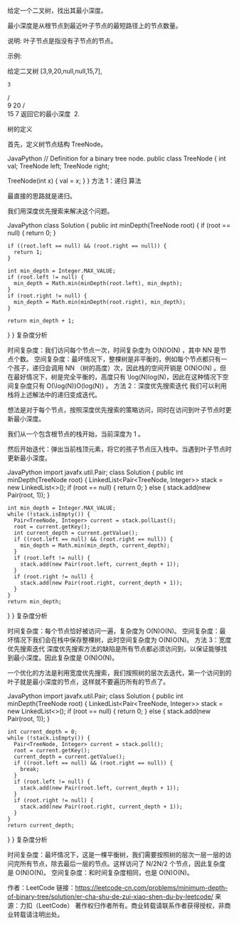 给定一个二叉树，找出其最小深度。

最小深度是从根节点到最近叶子节点的最短路径上的节点数量。

说明: 叶子节点是指没有子节点的节点。

示例:

给定二叉树 [3,9,20,null,null,15,7],

    3
   / \
  9  20
    /  \
   15   7
返回它的最小深度  2.


树的定义

首先，定义树节点结构 TreeNode。

JavaPython
// Definition for a binary tree node.
public class TreeNode {
  int val;
  TreeNode left;
  TreeNode right;

  TreeNode(int x) {
    val = x;
  }
}
方法 1：递归
算法

最直接的思路就是递归。

我们用深度优先搜索来解决这个问题。

JavaPython
class Solution {
  public int minDepth(TreeNode root) {
    if (root == null) {
      return 0;
    }

    if ((root.left == null) && (root.right == null)) {
      return 1;
    }

    int min_depth = Integer.MAX_VALUE;
    if (root.left != null) {
      min_depth = Math.min(minDepth(root.left), min_depth);
    }
    if (root.right != null) {
      min_depth = Math.min(minDepth(root.right), min_depth);
    }

    return min_depth + 1;
  }
}
复杂度分析

时间复杂度：我们访问每个节点一次，时间复杂度为 O(N)O(N) ，其中 NN 是节点个数。
空间复杂度：最坏情况下，整棵树是非平衡的，例如每个节点都只有一个孩子，递归会调用 NN （树的高度）次，因此栈的空间开销是 O(N)O(N) 。但在最好情况下，树是完全平衡的，高度只有 \log(N)log(N)，因此在这种情况下空间复杂度只有 O(\log(N))O(log(N)) 。
方法 2：深度优先搜索迭代
我们可以利用栈将上述解法中的递归变成迭代。

想法是对于每个节点，按照深度优先搜索的策略访问，同时在访问到叶子节点时更新最小深度。

我们从一个包含根节点的栈开始，当前深度为 1 。

然后开始迭代：弹出当前栈顶元素，将它的孩子节点压入栈中。当遇到叶子节点时更新最小深度。

JavaPython
import javafx.util.Pair;
class Solution {
  public int minDepth(TreeNode root) {
    LinkedList<Pair<TreeNode, Integer>> stack = new LinkedList<>();
    if (root == null) {
      return 0;
    }
    else {
      stack.add(new Pair(root, 1));
    }

    int min_depth = Integer.MAX_VALUE;
    while (!stack.isEmpty()) {
      Pair<TreeNode, Integer> current = stack.pollLast();
      root = current.getKey();
      int current_depth = current.getValue();
      if ((root.left == null) && (root.right == null)) {
        min_depth = Math.min(min_depth, current_depth);
      }
      if (root.left != null) {
        stack.add(new Pair(root.left, current_depth + 1));
      }
      if (root.right != null) {
        stack.add(new Pair(root.right, current_depth + 1));
      }
    }
    return min_depth;
  }
}
复杂度分析

时间复杂度：每个节点恰好被访问一遍，复杂度为 O(N)O(N)。
空间复杂度：最坏情况下我们会在栈中保存整棵树，此时空间复杂度为 O(N)O(N)。
方法 3：宽度优先搜索迭代
深度优先搜索方法的缺陷是所有节点都必须访问到，以保证能够找到最小深度。因此复杂度是 O(N)O(N)。

一个优化的方法是利用宽度优先搜索，我们按照树的层次去迭代，第一个访问到的叶子就是最小深度的节点，这样就不要遍历所有的节点了。

JavaPython
import javafx.util.Pair;
class Solution {
  public int minDepth(TreeNode root) {
    LinkedList<Pair<TreeNode, Integer>> stack = new LinkedList<>();
    if (root == null) {
      return 0;
    }
    else {
      stack.add(new Pair(root, 1));
    }

    int current_depth = 0;
    while (!stack.isEmpty()) {
      Pair<TreeNode, Integer> current = stack.poll();
      root = current.getKey();
      current_depth = current.getValue();
      if ((root.left == null) && (root.right == null)) {
        break;
      }
      if (root.left != null) {
        stack.add(new Pair(root.left, current_depth + 1));
      }
      if (root.right != null) {
        stack.add(new Pair(root.right, current_depth + 1));
      }
    }
    return current_depth;
  }
}
复杂度分析

时间复杂度：最坏情况下，这是一棵平衡树，我们需要按照树的层次一层一层的访问完所有节点，除去最后一层的节点。这样访问了 N/2N/2 个节点，因此复杂度是 O(N)O(N)。
空间复杂度：和时间复杂度相同，也是 O(N)O(N)。

作者：LeetCode
链接：https://leetcode-cn.com/problems/minimum-depth-of-binary-tree/solution/er-cha-shu-de-zui-xiao-shen-du-by-leetcode/
来源：力扣（LeetCode）
著作权归作者所有。商业转载请联系作者获得授权，非商业转载请注明出处。